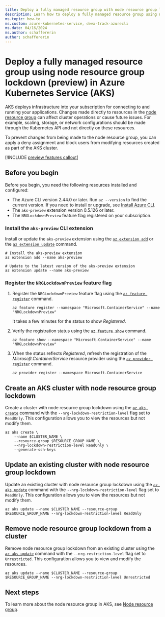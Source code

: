 ```yaml
---
title: Deploy a fully managed resource group with node resource group lockdown (preview) in Azure Kubernetes Service (AKS)
description: Learn how to deploy a fully managed resource group using node resource group lockdown (preview) in Azure Kubernetes Service (AKS).
ms.topic: how-to
ms.custom: azure-kubernetes-service, devx-track-azurecli
ms.date: 04/16/2024
ms.author: schaffererin
author: schaffererin
---
```


# Deploy a fully managed resource group using node resource group lockdown (preview) in Azure Kubernetes Service (AKS)

AKS deploys infrastructure into your subscription for connecting to and running your applications. Changes made directly to resources in the [node resource group][whatis-nrg] can affect cluster operations or cause future issues. For example, scaling, storage, or network configurations should be made through the Kubernetes API and not directly on these resources.

To prevent changes from being made to the node resource group, you can apply a deny assignment and block users from modifying resources created as part of the AKS cluster.

[!INCLUDE [preview features callout](~/reusable-content/ce-skilling/azure/includes/aks/includes/preview/preview-callout.md)]

## Before you begin

Before you begin, you need the following resources installed and configured:

* The Azure CLI version 2.44.0 or later. Run `az --version` to find the current version. If you need to install or upgrade, see [Install Azure CLI][azure-cli-install].
* The `aks-preview` extension version 0.5.126 or later.
* The `NRGLockdownPreview` feature flag registered on your subscription.

### Install the `aks-preview` CLI extension

Install or update the `aks-preview` extension using the [`az extension add`][az-extension-add] or the [`az extension update`][az-extension-update] command.

```azurecli-interactive
# Install the aks-preview extension
az extension add --name aks-preview

# Update to the latest version of the aks-preview extension
az extension update --name aks-preview
```

### Register the `NRGLockdownPreview` feature flag

1. Register the `NRGLockdownPreview` feature flag using the [`az feature register`][az-feature-register] command.

    ```azurecli-interactive
    az feature register --namespace "Microsoft.ContainerService" --name "NRGLockdownPreview"
    ```

    It takes a few minutes for the status to show *Registered*.

2. Verify the registration status using the [`az feature show`][az-feature-show] command.

    ```azurecli-interactive
    az feature show --namespace "Microsoft.ContainerService" --name "NRGLockdownPreview"
    ```

3. When the status reflects *Registered*, refresh the registration of the *Microsoft.ContainerService* resource provider using the [`az provider register`][az-provider-register] command.

    ```azurecli-interactive
    az provider register --namespace Microsoft.ContainerService
    ```

## Create an AKS cluster with node resource group lockdown

Create a cluster with node resource group lockdown using the [`az aks create`][az-aks-create] command with the `--nrg-lockdown-restriction-level` flag set to `ReadOnly`. This configuration allows you to view the resources but not modify them.

```azurecli-interactive
az aks create \
    --name $CLUSTER_NAME \
    --resource-group $RESOURCE_GROUP_NAME \
    --nrg-lockdown-restriction-level ReadOnly \
    --generate-ssh-keys
```

## Update an existing cluster with node resource group lockdown

Update an existing cluster with node resource group lockdown using the [`az aks update`][az-aks-update] command with the `--nrg-lockdown-restriction-level` flag set to `ReadOnly`. This configuration allows you to view the resources but not modify them.

```azurecli-interactive
az aks update --name $CLUSTER_NAME --resource-group $RESOURCE_GROUP_NAME --nrg-lockdown-restriction-level ReadOnly
```

## Remove node resource group lockdown from a cluster

Remove node resource group lockdown from an existing cluster using the [`az aks update`][az-aks-update] command with the `--nrg-restriction-level` flag set to `Unrestricted`. This configuration allows you to view and modify the resources.

```azurecli-interactive
az aks update --name $CLUSTER_NAME --resource-group $RESOURCE_GROUP_NAME --nrg-lockdown-restriction-level Unrestricted
```

## Next steps

To learn more about the node resource group in AKS, see [Node resource group][whatis-nrg].

<!-- LINKS -->
[whatis-nrg]: ./concepts-clusters-workloads.md#node-resource-group
[azure-cli-install]: /cli/azure/install-azure-cli
[az-aks-create]: /cli/azure/aks#az_aks_create
[az-aks-update]: /cli/azure/aks#az_aks_update
[az-extension-add]: /cli/azure/extension#az_extension_add
[az-extension-update]: /cli/azure/extension#az_extension_update
[az-feature-register]: /cli/azure/feature#az_feature_register
[az-feature-show]: /cli/azure/feature#az_feature_show
[az-provider-register]: /cli/azure/provider#az_provider_register
